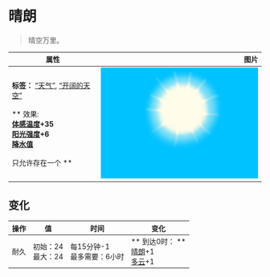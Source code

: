 # 晴朗  
> 晴空万里。  
  
  属性  |   图片   
 ----  |  ----:   
 **标签：**	[“天气”](tag_Weather.md), [“开阔的天空”](tag_OpenSky.md)<br><br>** 效果: **<br>[体感温度](TemperaturePerceived.md)+35<br>[阳光强度](SunStrength.md)+6<br>[降水值](RainValue.md)<br><br>** 只允许存在一个 **  |  ![](Sprite/WeatherClear_0.png)   
  
## 变化   
操作  |  值  |  时间  |  变化  
----  |  ----  |  ----  |  ----  
耐久  |  初始：24<br>最大：24  |  每15分钟-1<br>最多需要：6小时  |  ** 到达0时： **<br>[晴朗](TropicalIsland_Clear.md)+1 <br>[多云](TropicalIsland_PartiallyCloudy.md)+1   
